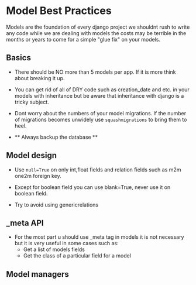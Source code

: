 # Model Best Practices

Models are the foundation of every django project we shouldnt rush to write any code while we are dealing with models the costs may be terrible in the months or years to come for a simple "glue fix" on your models.

## Basics 

- There should be NO more than 5 models per app. If it is more think about breaking it up.

- You can get rid of all of DRY code such as creation_date and etc. in your models with inheritance but be aware that inheritance with django is a tricky subject.

- Dont worry about the numbers of your model migrations. If the number of migrations becomes unwidely use `squashmigrations` to bring them to heel.

- ** Always backup the database **

## Model design

- Use `null=True` on only int,float fields and relation fields such as m2m one2m foreign key.

- Except for boolean field you can use blank=True, never use it on boolean field.

- Try to avoid using genericrelations

## _meta API

- For the most part u should use _meta tag in models it is not necessary but it is very useful in some cases such as: 
  - Get a list of models fields
  - Get the class of a particular field for a model

## Model managers 

